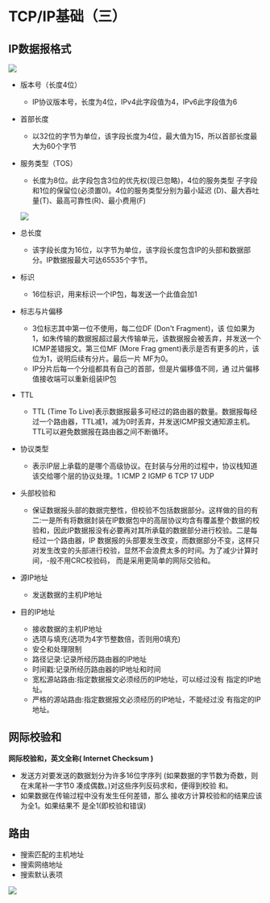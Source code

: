 # TCP/IP基础（三）

## IP数据报格式

![](https://i.loli.net/2020/04/27/8KN3tzU4OySXalJ.png)

- 版本号（长度4位）

  - IP协议版本号，长度为4位，IPv4此字段值为4，IPv6此字段值为6

- 首部长度

  - 以32位的字节为单位，该字段长度为4位，最大值为15，所以首部长度最大为60个字节

- 服务类型（TOS）

  - 长度为8位。此字段包含3位的优先权(现已忽略)，4位的服务类型
    子字段和1位的保留位(必须置0)。4位的服务类型分别为最小延迟
    (D)、最大吞吐量(T)、最高可靠性(R)、最小费用(F)

  ![](https://i.loli.net/2020/04/27/BuC39AxHgyzhD2o.png)

- 总长度

  - 该字段长度为16位，以字节为单位，该字段长度包含IP的头部和数据部分。IP数据报最大可达65535个字节。

- 标识

  - 16位标识，用来标识一个IP包，每发送一个此值会加1

- 标志与片偏移

  - 3位标志其中第一位不使用，每二位DF (Don't Fragment)，该
    位如果为1，如朱传输的数据报超过最大传输单元，该数据报会被丢弃，并发送一个ICMP差错报文。第三位MF (More Frag gment)表示是否有更多的片，该位为1，说明后续有分片。最后一片
    MF为0。
  - IP分片后每一个分组都具有自己的首部，但是片偏移值不同，通
    过片偏移值接收端可以重新组装IP包

- TTL

  - TTL (Time To Live)表示数据报最多可经过的路由器的数量。数据报每经过一个路由器，TTL减1，减为0时丢弃，并发送ICMP报文通知源主机。TTL可以避免数据报在路由器之间不断循环。

- 协议类型

  - 表示IP层上承载的是哪个高级协议。在封装与分用的过程中，协议栈知道该交给哪个层的协议处理。1 ICMP 2 IGMP 6 TCP 17 UDP

- 头部校验和

  - 保证数据报头部的数据完整性，但校验不包括数据部分。这样做的目的有二:一是所有将数据封装在IP数据包中的高层协议均含有覆盖整个数据的校验和，因此IP数据报没有必要再对其所承载的数据部分进行校验。二是每经过一个路由器，IP 数据报的头部要发生改变，而数据部分不变，这样只对发生改变的头部进行校验，显然不会浪费太多的时间。为了减少计算时间，-般不用CRC校验码， 而是采用更简单的网际交验和。

- 源IP地址

  - 发送数据的主机IP地址

- 目的IP地址

  - 接收数据的主机IP地址
  - 选项与填充(选项为4字节整数倍，否则用0填充)
  - 安仝和处理限制
  - 路径记录:记录所经历路由器的IP地址
  - 时间戳:记录所经历路由器的IP地址和时间
  - 宽松源站路由:指定数据报文必须经历的IP地址，可以经过没有
    指定的IP地址。
  - 严格的源站路由:指定数据报文必须经历的IP地址，不能经过没
    有指定的IP地址。

## 网际校验和

**网际校验和，英文全称( Internet Checksum )**

- 发送方对要发送的数据划分为许多16位字序列
  (如果数据的字节数为奇数，则在末尾补一字节0
  凑成偶数。)对这些序列反码求和，便得到校验
  和。
- 如果数据在传输过程中没有发生任何差错，那么
  接收方计算校验和的结果应该为全1。如果结果不
  是全1(即校验和错误)

## 路由

- 搜索匹配的主机地址
- 搜索网络地址
- 搜索默认表项

![](https://i.loli.net/2020/04/27/5sbHJcK1AY8d9Sr.png)